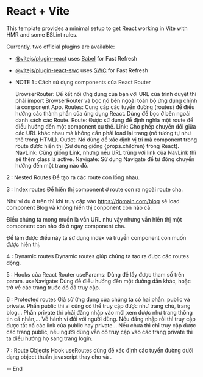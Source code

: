 # React + Vite

This template provides a minimal setup to get React working in Vite with HMR and some ESLint rules.

Currently, two official plugins are available:

- [@vitejs/plugin-react](https://github.com/vitejs/vite-plugin-react/blob/main/packages/plugin-react/README.md) uses [Babel](https://babeljs.io/) for Fast Refresh
- [@vitejs/plugin-react-swc](https://github.com/vitejs/vite-plugin-react-swc) uses [SWC](https://swc.rs/) for Fast Refresh

- NOTE
1 :  Cách sử dụng components của React Router

  BrowserRouter: Để kết nối ứng dụng của bạn với URL của trình duyệt thì phải import BrowserRouter và bọc nó bên ngoài toàn bộ   ứng dụng chính là component App.
  Routes: Cung cấp các tuyến đường (routes) để điều hướng các thành phần của ứng dụng React. Dùng để bọc ở bên ngoài danh sách   các Route.
  Route: Được sử dụng để định nghĩa một route để điều hướng đến một component cụ thể.
  Link: Cho phép chuyển đổi giữa các URL khác nhau mà không cần phải load lại trang (nó tương tự như thẻ <a> trong HTML).
  Outlet: Nó dùng để xác định vị trí mà component trong route được hiển thị (Sử dụng giống {props.children} trong React).
  NavLink: Cũng giống Link, nhưng nếu URL trùng với link của NavLink thì sẽ thêm class là active.
  Navigate: Sử dụng Navigate để tự động chuyển hướng đến một trang nào đó.
  
2 : Nested Routes
  Để tạo ra các route con lồng nhau.
  
3 : Index routes
  Để hiển thị component ở route con ra ngoài route cha.
  
  Như ví dụ ở trên thì khi truy cập vào https://domain.com/blog sẽ load component Blog và không hiển thị conponent con nào cả.
  
  Điều chúng ta mong muốn là vẫn URL như vậy nhưng vẫn hiển thị một component con nào đó ở ngay component cha.
  
  Để làm được điều này ta sử dụng index và truyền component con muốn được hiển thị.
  
4 : Dynamic routes
  Dynamic routes giúp chúng ta tạo ra được các routes động.
  
5 : Hooks của React Router
useParams: Dùng để lấy được tham số trên param.
useNavigate: Dùng để điều hướng đến một đường dẫn khác, hoặc trở về các trang trước đó đã truy cập.

6 : Protected routes
  Giả sử ứng dụng của chúng ta có hai phần: public và private.
    Phần public thì ai cũng có thể truy cập được như trang chủ, trang blog…
    Phần private thì phải đăng nhập vào mới xem được như trang thông tin cá nhân,...
  Về hành vi đối với người dùng.
    Nếu đăng nhập rồi thì truy cập được tất cả các link của public hay private…
    Nếu chưa thì chỉ truy cập được các trang public, nếu người dùng vẫn cố truy cập vào các trang private thì ta điều hướng họ sang trang login.
    
7 : Route Objects
  Hook useRoutes dùng để xác định các tuyến đường dưới dạng object thuần javascript thay cho <Routes> và <Route>.

-- End



